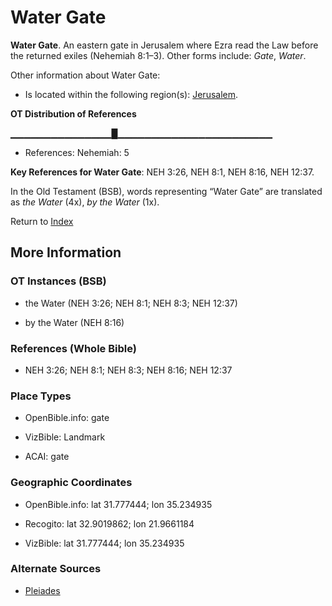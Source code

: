 # Water Gate
**Water Gate**. 
An eastern gate in Jerusalem where Ezra read the Law before the returned exiles (Nehemiah 8:1–3). 
Other forms include: 
*Gate*, *Water*. 




Other information about Water Gate:


* Is located within the following region(s): 
[Jerusalem](Jerusalem.md). 


**OT Distribution of References**

▁▁▁▁▁▁▁▁▁▁▁▁▁▁▁█▁▁▁▁▁▁▁▁▁▁▁▁▁▁▁▁▁▁▁▁▁▁▁
* References: Nehemiah: 5



**Key References for Water Gate**: 
NEH 3:26, NEH 8:1, NEH 8:16, NEH 12:37. 


In the Old Testament (BSB), words representing “Water Gate” are translated as 
*the Water* (4x), *by the Water* (1x). 




Return to [Index](00-Index.md)

## More Information

### OT Instances (BSB)

* the Water (NEH 3:26; NEH 8:1; NEH 8:3; NEH 12:37)

* by the Water (NEH 8:16)



### References (Whole Bible)

* NEH 3:26; NEH 8:1; NEH 8:3; NEH 8:16; NEH 12:37


### Place Types

* OpenBible.info: gate

* VizBible: Landmark

* ACAI: gate



### Geographic Coordinates

* OpenBible.info: lat 31.777444; lon 35.234935

* Recogito: lat 32.9019862; lon 21.9661184

* VizBible: lat 31.777444; lon 35.234935



### Alternate Sources

* [Pleiades](http://pleiades.stoa.org/places/190648274)



